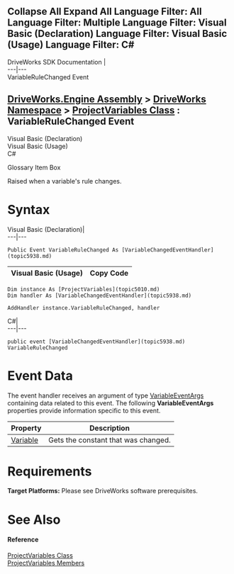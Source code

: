        

 Collapse All Expand All  Language Filter: All  Language Filter: Multiple  Language Filter: Visual Basic (Declaration) Language Filter: Visual Basic (Usage) Language Filter: C#  
---  
DriveWorks SDK Documentation  |   
---|---  
VariableRuleChanged Event   
  
[DriveWorks.Engine Assembly](topic2156.md) > [DriveWorks Namespace](topic2159.md) > [ProjectVariables Class](topic5010.md) : VariableRuleChanged Event  
---  
  
Visual Basic (Declaration)    
Visual Basic (Usage)    
C# 

Glossary Item Box

Raised when a variable's rule changes. 

# Syntax

Visual Basic (Declaration)|   
---|---  
      
    
    Public Event VariableRuleChanged As [VariableChangedEventHandler](topic5938.md)  
  
Visual Basic (Usage)| Copy Code  
---|---  
      
    
    Dim instance As [ProjectVariables](topic5010.md)
    Dim handler As [VariableChangedEventHandler](topic5938.md)
     
    AddHandler instance.VariableRuleChanged, handler  
  
C#|   
---|---  
      
    
    public event [VariableChangedEventHandler](topic5938.md) VariableRuleChanged  
  
# Event Data

The event handler receives an argument of type [VariableEventArgs](topic5874.md) containing data related to this event. The following **VariableEventArgs** properties provide information specific to this event.

Property| Description  
---|---  
[Variable](topic5884.md)| Gets the constant that was changed.   
  
# Requirements

**Target Platforms:** Please see DriveWorks software prerequisites.

# See Also

#### Reference

[ProjectVariables Class](topic5010.md)   
[ProjectVariables Members](topic5011.md)


